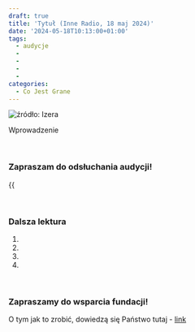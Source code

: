 ```yaml
---
draft: true
title: 'Tytuł (Inne Radio, 18 maj 2024)'
date: '2024-05-18T10:13:00+01:00'
tags:
  - audycje
  - 
  - 
  - 
  - 
categories:
  - Co Jest Grane
---
```


![źródło: Izera](/uploads/CJG_66_2024_05_18.jpg)

Wprowadzenie

<br>

### Zapraszam do odsłuchania audycji!

{{<audio src="audio/LONG CJG_66_2024_05_18.mp3" caption="Zapis audycji CJG, publikowanej na łamach Innego Radia Głuchołazy w dniu 18 maja 2024">}}

<br>

### Dalsza lektura

1. []()
2. []()
3. []()
4. []()

<br>

### Zapraszamy do wsparcia fundacji!
O tym jak to zrobić, dowiedzą się Państwo tutaj - [link](https://audycje.com.pl/posts/wsparcie/)